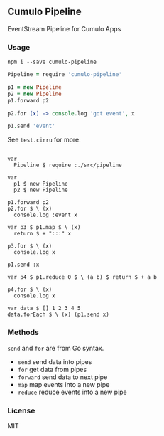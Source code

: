 
Cumulo Pipeline
----

EventStream Pipeline for Cumulo Apps

### Usage

```
npm i --save cumulo-pipeline
```

```coffee
Pipeline = require 'cumulo-pipeline'

p1 = new Pipeline
p2 = new Pipeline
p1.forward p2

p2.for (x) -> console.log 'got event', x

p1.send 'event'
```

See `test.cirru` for more:

```cirru

var
  Pipeline $ require :./src/pipeline

var
  p1 $ new Pipeline
  p2 $ new Pipeline

p1.forward p2
p2.for $ \ (x)
  console.log :event x

var p3 $ p1.map $ \ (x)
  return $ + ":::" x

p3.for $ \ (x)
  console.log x

p1.send :x

var p4 $ p1.reduce 0 $ \ (a b) $ return $ + a b

p4.for $ \ (x)
  console.log x

var data $ [] 1 2 3 4 5
data.forEach $ \ (x) (p1.send x)
```

### Methods

`send` and `for` are from Go syntax.

* `send` send data into pipes
* `for` get data from pipes
* `forward` send data to next pipe
* `map` map events into a new pipe
* `reduce` reduce events into a new pipe

### License

MIT
